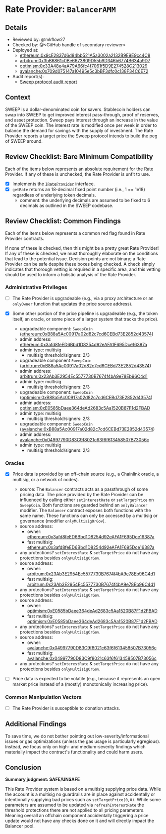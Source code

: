 # Rate Provider: `BalancerAMM`

## Details
- Reviewed by: @mkflow27
- Checked by: @\<GitHub handle of secondary reviewer\>
- Deployed at:
    - [ethereum:0x9cE2837d6d84bb521A5a3002a2132B9E9E9cc4C8](https://etherscan.io/address/0x9cE2837d6d84bb521A5a3002a2132B9E9E9cc4C8#code)
    - [arbitrum:0x3bB6861c0Be6673809D55b9D346b6774B634a9D7](https://arbiscan.io/address/0x3bB6861c0Be6673809D55b9D346b6774B634a9D7)
    - [optimism:0x33A48e4aA79A66fc4f7061f5D9E274528C213029](https://optimistic.etherscan.io/address/0x33A48e4aA79A66fc4f7061f5D9E274528C213029)
    - [avalanche:0x709d075147a10495e5c3bBF3dfc0c138F34C6E72](https://snowtrace.dev/address/0x709d075147a10495e5c3bBF3dfc0c13ore8F34C6E72)
- Audit report(s):
    - [Sweep protocol audit report](https://github.com/SweeprFi/sweepr-contracts/blob/main/audits/sublime/Sweep%20Protocol%20Audit%20Report.pdf)

## Context
SWEEP is a dollar-denominated coin for savers. Stablecoin holders can swap into SWEEP to get improved interest pass-through, proof of reserves, and asset protection. Sweep pays interest through an increase in the value of the SWEEP coin. The interest rate is modified once per week in order to balance the demand for savings with the supply of investment. The Rate Provider reports a target price the Sweep protocol intends to build the peg of SWEEP around. 


## Review Checklist: Bare Minimum Compatibility
Each of the items below represents an absolute requirement for the Rate Provider. If any of these is unchecked, the Rate Provider is unfit to use.

- [x] Implements the [`IRateProvider`](https://github.com/balancer/balancer-v2-monorepo/blob/bc3b3fee6e13e01d2efe610ed8118fdb74dfc1f2/pkg/interfaces/contracts/pool-utils/IRateProvider.sol) interface.
- [x] `getRate` returns an 18-decimal fixed point number (i.e., 1 == 1e18) regardless of underlying token decimals.
    - comment: the underlying decimals are assumed to be fixed to 6 decimals as outlined in the SWEEP codebase. 

## Review Checklist: Common Findings
Each of the items below represents a common red flag found in Rate Provider contracts.

If none of these is checked, then this might be a pretty great Rate Provider! If any of these is checked, we must thoroughly elaborate on the conditions that lead to the potential issue. Decision points are not binary; a Rate Provider can be safe despite these boxes being checked. A check simply indicates that thorough vetting is required in a specific area, and this vetting should be used to inform a holistic analysis of the Rate Provider.

### Administrative Privileges
- [ ] The Rate Provider is upgradeable (e.g., via a proxy architecture or an `onlyOwner` function that updates the price source address).

- [x] Some other portion of the price pipeline is upgradeable (e.g., the token itself, an oracle, or some piece of a larger system that tracks the price).
    - upgradeable component: `SweepCoin` ([ethereum:0xB88a5Ac00917a02d82c7cd6CEBd73E2852d43574](https://etherscan.io/address/0xB88a5Ac00917a02d82c7cd6CEBd73E2852d43574#readProxyContract))
    - admin address: [ethereum:0x3afd8feED6Bbd1D8254d92eAFA1F695Dce16387a](https://etherscan.io/address/0x70dd60bc899675abae27623fd5a508f8a28e7c91#readContract)
    - admin type: multisig
        - multisig threshold/signers: 2/3
    - upgradeable component `SweepCoin` ([arbitrum:0xB88a5Ac00917a02d82c7cd6CEBd73E2852d43574](https://arbiscan.io/address/0xB88a5Ac00917a02d82c7cd6CEBd73E2852d43574))
    - admin address: [arbitrum:0x23Ab3E2954Ec5577730B7674f4bA9e78Eb96C4d1](https://arbiscan.io/address/0x23Ab3E2954Ec5577730B7674f4bA9e78Eb96C4d1#code)
    - admin type: multisig
        - multisig threshold/signers: 2/3
    - upgradeable component: `SweepCoin` ([optimism:0xB88a5Ac00917a02d82c7cd6CEBd73E2852d43574](https://etherscan.io/address/0xB88a5Ac00917a02d82c7cd6CEBd73E2852d43574#readProxyContract))
    - admin address: [optimism:0xE0585bDaee364deAd2683c5Aa1520B87F1d2FBAD](https://optimistic.etherscan.io/address/0xE0585bDaee364deAd2683c5Aa1520B87F1d2FBAD#readContract)
    - admin type: multisig
        - multisig threshold/signers: 2/3
    - upgradeable component: `SweepCoin` ([avalanche:0xB88a5Ac00917a02d82c7cd6CEBd73E2852d43574](https://snowtrace.dev/address/0xB88a5Ac00917a02d82c7cd6CEBd73E2852d43574/contract/43114/code))
    - admin address: [avalanche:0x04997790D83C9f8021c63f6f613458507B73056c](https://snowtrace.dev/address/0x04997790D83C9f8021c63f6f613458507B73056c/contract/43114/code)
    - admin type: multisig
        - multisig threshold/signers: 2/3

### Oracles
- [x] Price data is provided by an off-chain source (e.g., a Chainlink oracle, a multisig, or a network of nodes).
    - source: The `Balancer` contracts acts as a passthrough of some pricing data. The price provided by the Rate Provider can be influenced by calling either `setInterestRate` or `setTargetPrice` on `SweepCoin`. Both functions are guarded behind an `onlyBalancer` modifier. The `Balancer` contract exposes both functions with the same name. These functions can only be accessed by a multisig or governance (modifier `onlyMultisigOrGov`). 
    - source address:
        - owner: [ethereum:0x3afd8feED6Bbd1D8254d92eAFA1F695Dce16387a](https://etherscan.io/address/0x3afd8feED6Bbd1D8254d92eAFA1F695Dce16387a)
        - fast multisig: [ethereum:0x3afd8feED6Bbd1D8254d92eAFA1F695Dce16387a](https://etherscan.io/address/0x3afd8feED6Bbd1D8254d92eAFA1F695Dce16387a)
    - any protections? `setInterestRate` & `setTargetPrice` do not have any protections besides `onlyMultisigOrGov`.
    - source address:
        - owner: [arbitrum:0x23Ab3E2954Ec5577730B7674f4bA9e78Eb96C4d1](https://arbiscan.io/address/0x23Ab3E2954Ec5577730B7674f4bA9e78Eb96C4d1)
        - fast multisig: [arbitrum:0x23Ab3E2954Ec5577730B7674f4bA9e78Eb96C4d1](https://arbiscan.io/address/0x23Ab3E2954Ec5577730B7674f4bA9e78Eb96C4d1)
    - any protections? `setInterestRate` & `setTargetPrice` do not have any protections besides `onlyMultisigOrGov`.
    - source address:
        - owner: [optimism:0xE0585bDaee364deAd2683c5Aa1520B87F1d2FBAD](https://optimistic.etherscan.io/address/0xE0585bDaee364deAd2683c5Aa1520B87F1d2FBAD)
        - fast multisig: [optimism:0xE0585bDaee364deAd2683c5Aa1520B87F1d2FBAD](https://optimistic.etherscan.io/address/0xE0585bDaee364deAd2683c5Aa1520B87F1d2FBAD)
    - any protections? `setInterestRate` & `setTargetPrice` do not have any protections besides `onlyMultisigOrGov`.
    - source address:
        - owner: [avalanche:0x04997790D83C9f8021c63f6f613458507B73056c](https://snowtrace.dev/address/0x04997790D83C9f8021c63f6f613458507B73056c)
        - fast multisig: [avalanche:0x04997790D83C9f8021c63f6f613458507B73056c](https://snowtrace.dev/address/0x04997790D83C9f8021c63f6f613458507B73056c)
    - any protections? `setInterestRate` & `setTargetPrice` do not have any protections besides `onlyMultisigOrGov`.

- [ ] Price data is expected to be volatile (e.g., because it represents an open market price instead of a (mostly) monotonically increasing price).

### Common Manipulation Vectors
- [ ] The Rate Provider is susceptible to donation attacks.

## Additional Findings
To save time, we do not bother pointing out low-severity/informational issues or gas optimizations (unless the gas usage is particularly egregious). Instead, we focus only on high- and medium-severity findings which materially impact the contract's functionality and could harm users.

## Conclusion
**Summary judgment: SAFE/UNSAFE**

This Rate Provider system is based on a multisig supplying price data. While the account is a multisig no guardrails are in place against accidentally or intentionally supplying bad prices such as `setTargetPrice(0,0)`. While some parameters are assumed to be updated via `refreshInterestRate` the threshold protections there are not applied to all pricing parameters. Meaning overall an offchain component accidentally triggering a price update would not have any checks done on it and will directly impact the Balancer pool. 
